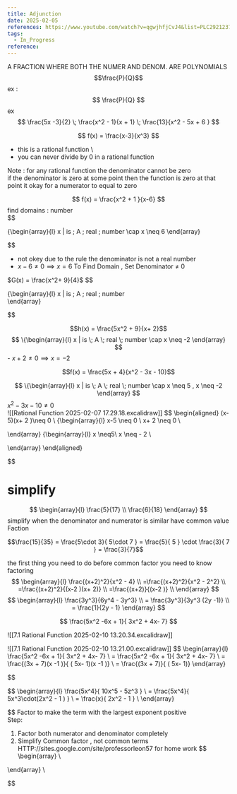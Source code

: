 ```yaml
---
title: Adjunction
date: 2025-02-05
references: https://www.youtube.com/watch?v=qgwjhfjCvJ4&list=PLC292123722B1B450&index=10
tags:
  - In_Progress
reference:
---
```


A FRACTION WHERE BOTH THE NUMER AND DENOM. ARE  POLYNOMIALS 
$$\frac{P}{Q}$$
 ex :  $$
 \frac{P}{Q}
 $$
 ex    
 $$
\frac{5x  -3}{2} \; \frac{x^2 - 1}{x + 1}  \;  \frac{13}{x^2  - 5x  + 6 }
 $$

$$
f(x)   = \frac{x-3}{x^3}
$$
- this is a rational  function  \
- you can never divide by 0  in a rational function  

Note : for any rational function the denominator   cannot be zero   
if the denominator is zero at some point then the function is zero at that point 
it okay for a numerator to equal to zero 

$$
f(x) =  \frac{x^2   + 1  }{x-6}
$$
find domains  : number  
$$


\{\begin{array}{l}
x |  is \;  A \; real \; number  \cap x \neq 6 
\end{array}


$$
- not okey due to the rule the denominator is not a real number 
- $x - 6  \neq 0 \implies x   = 6$ 
To Find Domain  , Set Denominator $\neq$ 0 


$G(x) = \frac{x^2+ 9}{4}$
$$


\{\begin{array}{l}
x |  is \;  A \; real \; number    
\end{array}


$$

$$h(x) =  \frac{5x^2 + 9}{x+ 2}$$$$
\{\begin{array}{l}
x |  is \;  A \; real \; number   \cap x \neq -2  
\end{array}
$$- $x + 2  \neq 0 \implies x   = -2$



$$f(x) =  \frac{5x + 4}{x^2 - 3x - 10}$$ 

$$
\{\begin{array}{l}
x |  is \;  A \; real \; number    \cap x \neq 5   , x  \neq -2 
\end{array}
$$ $x^2 - 3x - 10   \neq 0$  
![[Rational Function 2025-02-07 17.29.18.excalidraw]] 
$$
\begin{aligned}
(x-5)(x+ 2 )\neq 0  \\
\{\begin{array}{l}
x-5 \neq 0   \\
x+ 2 \neq 0  \\

\end{array} 
\{\begin{array}{l}
x \neq5\\
x \neq - 2 \\

\end{array}
\end{aligned}

$$ 
# simplify  
$$
\begin{array}{l}
\frac{5}{17}  \\
\frac{6}{18} 
\end{array} 
$$
simplify when the denominator and  numerator is similar have common value 
Faction 

$$\frac{15}{35}  =  \frac{5\cdot 3}{ 5\cdot 7 }  = \frac{5}{  5 } \cdot \frac{3}{  7   }  = \frac{3}{7}$$

the first thing  you need to do before  common factor you need to know factoring  
$$
\begin{array}{l}
\frac{(x+2)^2}{x^2 - 4}  \\
=\frac{(x+2)^2}{x^2 - 2^2}  \\
=\frac{(x+2)^2}{(x-2 )(x+ 2)} \\
=\frac{(x+2)}{(x-2 )} \\
\end{array} $$
$$ \begin{array}{l}
\frac{3y^3}{6y^4  - 3y^3}  \\
 = \frac{3y^3}{3y^3 (2y -1)} \\
= \frac{1}{2y - 1}
\end{array}
$$

$$
\frac{5x^2 -6x + 1}{ 3x^2 + 4x- 7} 
$$

![[7.1 Rational Function 2025-02-10 13.20.34.excalidraw]]

![[7.1 Rational Function 2025-02-10 13.21.00.excalidraw]]
$$ 
\begin{array}{l}
\frac{5x^2 -6x + 1}{ 3x^2 + 4x- 7}    \\
 = \frac{5x^2 -6x + 1}{ 3x^2 + 4x- 7}  \\
 = \frac{(3x + 7)(x -1 )}{ ( 5x- 1)(x -1 )}  \\
 = \frac{(3x + 7)}{ ( 5x- 1)}
\end{array} 

$$

$$ 
\begin{array}{l}
\frac{5x^4}{ 10x^5  -  5z^3 }    \\
 = \frac{5x^4}{ 5x^3\cdot(2x^2 - 1 ) }   \\
 = \frac{x}{ 2x^2 - 1 }  \\
\end{array} 

$$
Factor  to make the term with the largest exponent positive   
Step: 
1. Factor both numerator and denominator completely    
2. Simplify  Common factor , not common terms  
HTTP://sites.google.com/site/professorleon57  for home work 
$$
\begin{array} \\


\end{array} \\

$$
